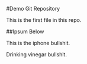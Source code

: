 #Demo Git Repository

This is the first file in this repo.

##Ipsum Below

This is the iphone bullshit.

Drinking vinegar bullshit.